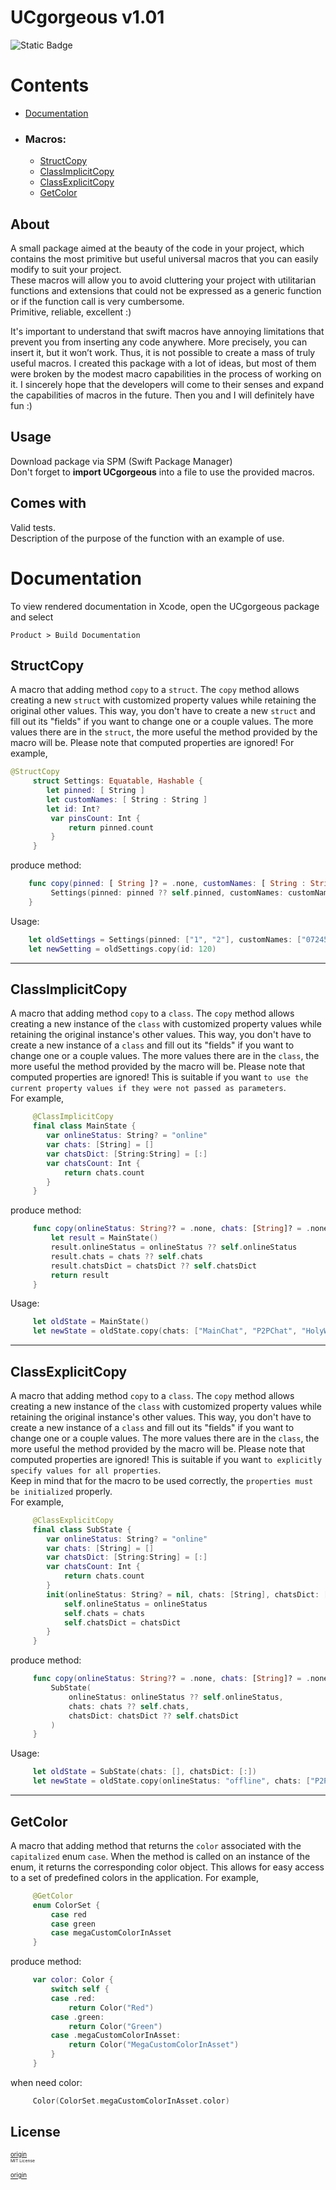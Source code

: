 # UCgorgeous v1.01
![Static Badge](https://img.shields.io/badge/UC-gorgeous-%233BB143) 

# Contents
- [Documentation](#documentation) 
- ### Macros:
  - [StructCopy](#structcopy)
  - [ClassImplicitCopy](#classimplicitcopy)
  - [ClassExplicitCopy](#classexplicitcopy)
  - [GetColor](#getcolor)

## About

A small package aimed at the beauty of the code in your project, which contains the most primitive but useful universal macros that you can easily modify to suit your project.  
These macros will allow you to avoid cluttering your project with utilitarian functions and extensions that could not be expressed as a generic function or if the function call is very cumbersome.  
Primitive, reliable, excellent :)

It's important to understand that swift macros have annoying limitations that prevent you from inserting any code anywhere. More precisely, you can insert it, but it won’t work. Thus, it is not possible to create a mass of truly useful macros.
I created this package with a lot of ideas, but most of them were broken by the modest macro capabilities in the process of working on it.
  I sincerely hope that the developers will come to their senses and expand the capabilities of macros in the future.
Then you and I will definitely have fun :)

## Usage

Download package via SPM (Swift Package Manager)  
Don't forget to **import UCgorgeous** into a file to use the provided macros.

## Comes with

Valid tests.  
Description of the purpose of the function with an example of use.

# Documentation

To view rendered documentation in Xcode, open the 
UCgorgeous package and select

```
Product > Build Documentation
``` 

## **StructCopy**
 
 A macro that adding  method `copy` to a `struct`.
The `copy` method allows creating a new `struct` with customized property values while retaining the original
other values. 
This way, you don't have to create a new `struct` and fill out its "fields" if you want to change one or a couple values.
The more values there are in the `struct`, the more useful the method provided by the macro will be.
Please note that computed properties are ignored!
 For example,

```swift   
@StructCopy  
     struct Settings: Equatable, Hashable { 
        let pinned: [ String ]
        let customNames: [ String : String ]
        let id: Int?
         var pinsCount: Int {
             return pinned.count
         }
     }
```

produce method:

```swift
    func copy(pinned: [ String ]? = .none, customNames: [ String : String ]? = .none, id: Int?? = .none) -> Settings {
         Settings(pinned: pinned ?? self.pinned, customNames: customNames ?? self.customNames, id: id ?? self.id)
    }
```

 Usage:
 
```swift
    let oldSettings = Settings(pinned: ["1", "2"], customNames: ["07245724": "Rofl"], id: nil)
    let newSetting = oldSettings.copy(id: 120)
```
---
## **ClassImplicitCopy**

 A macro that adding  method `copy` to a `class`.
 The `copy` method allows creating a new instance of the `class` with customized property values while retaining the original
 instance's other values.
 This way, you don't have to create a new instance of a `class` and fill out its "fields" if you want to change one or a couple values.
 The more values there are in the `class`, the more useful the method provided by the macro will be.
 Please note that computed properties are ignored!
 This is suitable if you want `to use the current property values if they were not passed as parameters`.  
 For example,

```swift
     @ClassImplicitCopy
     final class MainState {
        var onlineStatus: String? = "online"
        var chats: [String] = []
        var chatsDict: [String:String] = [:]
        var chatsCount: Int {
            return chats.count
        }
     }
```

 produce method:

```swift
     func copy(onlineStatus: String?? = .none, chats: [String]? = .none, chatsDict: [String: String]? = .none) -> MainState {
         let result = MainState()
         result.onlineStatus = onlineStatus ?? self.onlineStatus
         result.chats = chats ?? self.chats
         result.chatsDict = chatsDict ?? self.chatsDict
         return result
     }
```

 Usage:

```swift
     let oldState = MainState()
     let newState = oldState.copy(chats: ["MainChat", "P2PChat", "HolyWarPublicChat"])
```

---
## **ClassExplicitCopy**

 A macro that adding  method `copy` to a `class`.
 The `copy` method allows creating a new instance of the `class` with customized property values while retaining the original
 instance's other values.
 This way, you don't have to create a new instance of a `class` and fill out its "fields" if you want to change one or a couple values.
 The more values there are in the `class`, the more useful the method provided by the macro will be.
 Please note that computed properties are ignored!
 This is suitable if you want `to explicitly specify values for all properties`.  
 Keep in mind that for the macro to be used correctly, the `properties must be initialized` properly.  
 For example,

```swift
     @ClassExplicitCopy
     final class SubState {
        var onlineStatus: String? = "online"
        var chats: [String] = []
        var chatsDict: [String:String] = [:]
        var chatsCount: Int {
            return chats.count
        }
        init(onlineStatus: String? = nil, chats: [String], chatsDict: [String : String]) {
            self.onlineStatus = onlineStatus
            self.chats = chats
            self.chatsDict = chatsDict
        }
     }
```

 produce method:

```swift
     func copy(onlineStatus: String?? = .none, chats: [String]? = .none, chatsDict: [String: String]? = .none) -> SubState {
         SubState(
             onlineStatus: onlineStatus ?? self.onlineStatus,
             chats: chats ?? self.chats,
             chatsDict: chatsDict ?? self.chatsDict
         )
     }
```

 Usage:

```swift
     let oldState = SubState(chats: [], chatsDict: [:])
     let newState = oldState.copy(onlineStatus: "offline", chats: ["P2PChat", "HolyWarPublicChat"])
```

---
## **GetColor**
 
A macro that adding  method that returns the `color` associated with the `capitalized` enum `case`.
 When the method is called on an instance of the enum, it returns the corresponding color object.
 This allows for easy access to a set of predefined colors in the application. For example,

```swift
     @GetColor
     enum ColorSet {
         case red
         case green
         case megaCustomColorInAsset
     }
```

 produce method:

```swift
     var color: Color {
         switch self {
         case .red:
             return Color("Red")
         case .green:
             return Color("Green")
         case .megaCustomColorInAsset:
             return Color("MegaCustomColorInAsset")
         }
     }
```

 when need color:

```swift
     Color(ColorSet.megaCustomColorInAsset.color)
```

## License
<sup><sub>[origin](#contents)<sup><sub>  
MIT License

<sup><sub>[origin](#contents)
